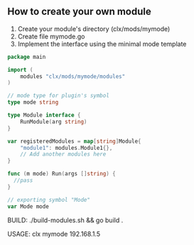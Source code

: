 ## How to create your own module

1. Create your module's directory (clx/mods/mymode)
2. Create file mymode.go
3. Implement the interface using the minimal mode template

```Go
package main

import (
	modules "clx/mods/mymode/modules"
)

// mode type for plugin's symbol
type mode string

type Module interface {
	RunModule(arg string)
}

var registeredModules = map[string]Module{
	"module1": modules.Module1{},
	// Add another modules here
}

func (m mode) Run(args []string) {
  //pass
}

// exporting symbol "Mode"
var Mode mode

```
BUILD: ./build-modules.sh && go build .

USAGE: clx mymode 192.168.1.5
